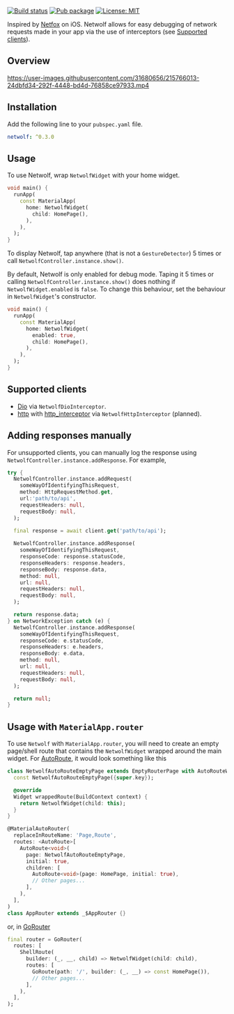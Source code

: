 [![Build status](https://github.com/pongloongyeat/netwolf/actions/workflows/flutter.yaml/badge.svg)](https://github.com/pongloongyeat/netwolf/actions/workflows/flutter.yaml)
[![Pub package](https://img.shields.io/pub/v/netwolf.svg)](https://pub.dev/packages/netwolf)
[![License: MIT](https://img.shields.io/badge/License-MIT-blue.svg)](https://opensource.org/licenses/MIT)

Inspired by [Netfox](https://github.com/kasketis/netfox) on iOS. Netwolf allows for easy debugging of network requests made in your app via the use of interceptors (see [Supported clients](#supported-clients)).

## Overview

https://user-images.githubusercontent.com/31680656/215766013-24dbfd34-292f-4448-bd4d-76858ce97933.mp4

## Installation

Add the following line to your `pubspec.yaml` file.

```yaml
netwolf: ^0.3.0
```

## Usage

To use Netwolf, wrap `NetwolfWidget` with your home widget.

```dart
void main() {
  runApp(
    const MaterialApp(
      home: NetwolfWidget(
        child: HomePage(),
      ),
    ),
  );
}
```

To display Netwolf, tap anywhere (that is not a `GestureDetector`) 5 times or call `NetwolfController.instance.show()`.

By default, Netwolf is only enabled for debug mode. Taping it 5 times or calling `NetwolfController.instance.show()` does nothing if `NetwolfWidget.enabled` is `false`. To change this behaviour, set the behaviour in `NetwolfWidget`'s constructor.

```dart
void main() {
  runApp(
    const MaterialApp(
      home: NetwolfWidget(
        enabled: true,
        child: HomePage(),
      ),
    ),
  );
}
```

## Supported clients

- [Dio](https://pub.dev/packages/dio) via `NetwolfDioInterceptor`.
- [http](https://pub.dev/packages/http) with [http_interceptor](https://pub.dev/packages/http_interceptor) via `NetwolfHttpInterceptor` (planned).

## Adding responses manually

For unsupported clients, you can manually log the response using `NetwolfController.instance.addResponse`. For example,

```dart
try {
  NetwolfController.instance.addRequest(
    someWayOfIdentifyingThisRequest,
    method: HttpRequestMethod.get,
    url:'path/to/api',
    requestHeaders: null,
    requestBody: null,
  );

  final response = await client.get('path/to/api');
  
  NetwolfController.instance.addResponse(
    someWayOfIdentifyingThisRequest,
    responseCode: response.statusCode,
    responseHeaders: response.headers,
    responseBody: response.data,
    method: null,
    url: null,
    requestHeaders: null,
    requestBody: null,
  );

  return response.data;
} on NetworkException catch (e) {
  NetwolfController.instance.addResponse(
    someWayOfIdentifyingThisRequest,
    responseCode: e.statusCode,
    responseHeaders: e.headers,
    responseBody: e.data,
    method: null,
    url: null,
    requestHeaders: null,
    requestBody: null,
  );

  return null;
}
```

## Usage with `MaterialApp.router`

To use `Netwolf` with `MaterialApp.router`, you will need to create an empty page/shell route that contains the `NetwolfWidget` wrapped around the main widget. For [AutoRoute](https://pub.dev/packages/auto_route), it would look something like this

```dart
class NetwolfAutoRouteEmptyPage extends EmptyRouterPage with AutoRouteWrapper {
  const NetwolfAutoRouteEmptyPage({super.key});

  @override
  Widget wrappedRoute(BuildContext context) {
    return NetwolfWidget(child: this);
  }
}

@MaterialAutoRouter(
  replaceInRouteName: 'Page,Route',
  routes: <AutoRoute>[
    AutoRoute<void>(
      page: NetwolfAutoRouteEmptyPage,
      initial: true,
      children: [
        AutoRoute<void>(page: HomePage, initial: true),
        // Other pages...
      ],
    ),
  ],
)
class AppRouter extends _$AppRouter {}
```

or, in [GoRouter](https://pub.dev/packages/go_router)

```dart
final router = GoRouter(
  routes: [
    ShellRoute(
      builder: (_, __, child) => NetwolfWidget(child: child),
      routes: [
        GoRoute(path: '/', builder: (_, __) => const HomePage()),
        // Other pages...
      ],
    ),
  ],
);
```